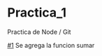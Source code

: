 # Practica_1
Practica de Node / Git

[#1](https://github.com/aficio3025/Practica_1/pull/1) Se agrega la funcion sumar
